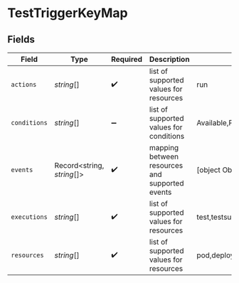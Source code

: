 # TestTriggerKeyMap


## Fields

| Field                                                                | Type                                                                 | Required                                                             | Description                                                          | Example                                                              |
| -------------------------------------------------------------------- | -------------------------------------------------------------------- | -------------------------------------------------------------------- | -------------------------------------------------------------------- | -------------------------------------------------------------------- |
| `actions`                                                            | *string*[]                                                           | :heavy_check_mark:                                                   | list of supported values for resources                               | run                                                                  |
| `conditions`                                                         | *string*[]                                                           | :heavy_minus_sign:                                                   | list of supported values for conditions                              | Available,Progressing                                                |
| `events`                                                             | Record<string, *string*[]>                                           | :heavy_check_mark:                                                   | mapping between resources and supported events                       | [object Object]                                                      |
| `executions`                                                         | *string*[]                                                           | :heavy_check_mark:                                                   | list of supported values for resources                               | test,testsuite                                                       |
| `resources`                                                          | *string*[]                                                           | :heavy_check_mark:                                                   | list of supported values for resources                               | pod,deployment,statefulset,daemonset,service,ingress,event,configmap |